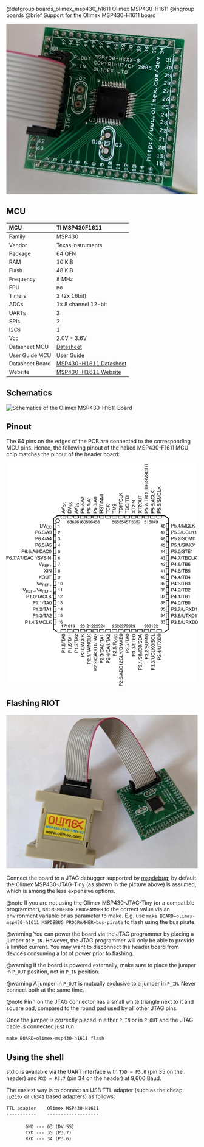 @defgroup    boards_olimex_msp430_h1611 Olimex MSP430-H1611
@ingroup     boards
@brief       Support for the Olimex MSP430-H1611 board

<img src="https://github.com/maribu/images/raw/master/Olimex%20MSP430-H1611.jpeg" alt="Photo of Olimex MSP430-H1611 Board" style="width: 512px; max-width: 100%;">

## MCU

| MCU               | TI MSP430F1611                                                |
|:----------------- |:------------------------------------------------------------- |
| Family            | MSP430                                                        |
| Vendor            | Texas Instruments                                             |
| Package           | 64 QFN                                                        |
| RAM               | 10 KiB                                                        |
| Flash             | 48 KiB                                                        |
| Frequency         | 8 MHz                                                         |
| FPU               | no                                                            |
| Timers            | 2 (2x 16bit)                                                  |
| ADCs              | 1x 8 channel 12-bit                                           |
| UARTs             | 2                                                             |
| SPIs              | 2                                                             |
| I2Cs              | 1                                                             |
| Vcc               | 2.0V - 3.6V                                                   |
| Datasheet MCU     | [Datasheet](https://www.ti.com/product/MSP430F1611)           |
| User Guide MCU    | [User Guide](https://www.ti.com/lit/ug/slau049f/slau049f.pdf) |
| Datasheet Board   | [MSP430-H1611 Datasheet](https://www.olimex.com/Products/MSP430/Header/_resources/MSP430-Hxxx-e.pdf) |
| Website           | [MSP430-H1611 Website](https://www.olimex.com/Products/MSP430/Header/MSP430-H1611/) |

## Schematics

<img src="https://www.olimex.com/Products/MSP430/Header/_resources/MSP430-Hxxx-sch.gif" alt="Schematics of the Olimex MSP430-H1611 Board" style="max-width: 100%;">

## Pinout

The 64 pins on the edges of the PCB are connected to the corresponding MCU pins.
Hence, the following pinout of the naked MSP430-F1611 MCU chip matches the
pinout of the header board:

<img src="https://github.com/maribu/images/raw/master/MSP430F1611%20Pinout.svg" alt="Pinout of the naked MSP430-F1611 MCU" style="width: 512px; max-width: 100%;">

## Flashing RIOT

<img src="https://github.com/maribu/images/raw/master/Olimex%20MSP430-H1611%20with%20Debugger.jpeg" alt="Photo of Olimex MSP430-H1611 Board connected to a JTAG Debugger" style="width: 512px; max-width: 100%;">

Connect the board to a JTAG debugger supported by
[mspdebug](https://dlbeer.co.nz/mspdebug/); by default the
Olimex MSP430-JTAG-Tiny (as shown in the picture above) is assumed, which is
among the less expensive options.

@note       If you are not using the Olimex MSP430-JTAG-Tiny (or a compatible
            programmer), set `MSPDEBUG_PROGRAMMER` to the correct value via
            an environment variable or as parameter to make. E.g. use
            `make BOARD=olimex-msp430-h1611 MSPDEBUG_PROGRAMMER=bus-pirate` to
            flash using the bus pirate.

@warning    You can power the board via the JTAG programmer by placing a
            jumper at `P_IN`. However, the JTAG programmer will only be able
            to provide a limited current. You may want to disconnect the
            header board from devices consuming a lot of power prior to
            flashing.

@warning    If the board is powered externally, make sure to place the jumper
            in `P_OUT` position, not in `P_IN` position.

@warning    A jumper in `P_OUT` is mutually exclusive to a jumper in `P_IN`.
            Never connect both at the same time.

@note       Pin 1 on the JTAG connector has a small white triangle next to it
            and square pad, compared to the round pad used by all other JTAG
            pins.

Once the jumper is correctly placed in either `P_IN` or in `P_OUT` and the
JTAG cable is connected just run

```
make BOARD=olimex-msp430-h1611 flash
```

## Using the shell

stdio is available via the UART interface with `TXD = P3.6`
(pin 35 on the header) and `RXD = P3.7` (pin 34 on the header) at 9,600 Baud.

The easiest way is to connect an USB TTL adapter (such as the cheap `cp210x`
or `ch341` based adapters) as follows:

```
TTL adapter    Olimex MSP430-H1611
-----------    -------------------

       GND --- 63 (DV_SS)
       TXD --- 35 (P3.7)
       RXD --- 34 (P3.6)
```
